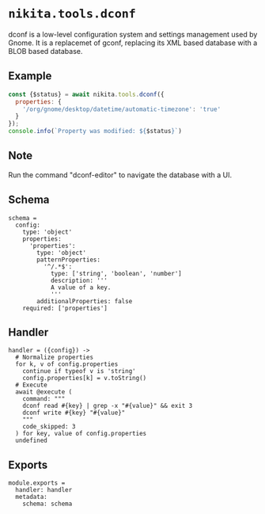
# `nikita.tools.dconf`

dconf is a low-level configuration system and settings management used by
Gnome. It is a replacemet of gconf, replacing its XML based database with a
BLOB based database.

## Example

```js
const {$status} = await nikita.tools.dconf({
  properties: {
    '/org/gnome/desktop/datetime/automatic-timezone': 'true'
  }
});
console.info(`Property was modified: ${$status}`)
```

## Note

Run the command "dconf-editor" to navigate the database with a UI.

## Schema

    schema =
      config:
        type: 'object'
        properties:
          'properties':
            type: 'object'
            patternProperties:
              '^/.*$':
                type: ['string', 'boolean', 'number']
                description: '''
                A value of a key.
                '''
            additionalProperties: false
        required: ['properties']

## Handler

    handler = ({config}) ->
      # Normalize properties
      for k, v of config.properties
        continue if typeof v is 'string'
        config.properties[k] = v.toString()
      # Execute
      await @execute (
        command: """
        dconf read #{key} | grep -x "#{value}" && exit 3
        dconf write #{key} "#{value}"
        """
        code_skipped: 3
      ) for key, value of config.properties
      undefined

## Exports

    module.exports =
      handler: handler
      metadata:
        schema: schema
